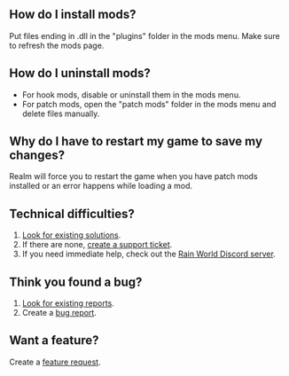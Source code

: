 ## How do I install mods?
Put files ending in .dll in the "plugins" folder in the mods menu. Make sure to refresh the mods page.

## How do I uninstall mods?
- For hook mods, disable or uninstall them in the mods menu.
- For patch mods, open the "patch mods" folder in the mods menu and delete files manually.

## Why do I have to restart my game to save my changes?
Realm will force you to restart the game when you have patch mods installed or an error happens while loading a mod.

## Technical difficulties?
1. [Look for existing solutions](https://github.com/Dual-Iron/RwModLoader/issues?q=label%3Asupport).
2. If there are none, [create a support ticket](https://github.com/Dual-Iron/RwModLoader/issues/new?assignees=&labels=support&template=support-needed.md).
3. If you need immediate help, check out the [Rain World Discord server](https://discord.gg/rainworld).

## Think you found a bug?
1. [Look for existing reports](https://github.com/Dual-Iron/RwModLoader/issues?q=label%3Abug).
2. Create a [bug report](https://github.com/Dual-Iron/RwModLoader/issues/new?assignees=&labels=bug&template=bug_report.md).

## Want a feature?
Create a [feature request](https://github.com/Dual-Iron/RwModLoader/issues/new?assignees=&labels=bug&template=feature_request.md).
